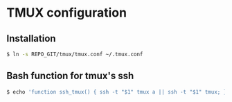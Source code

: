 # TMUX configuration

## Installation

```bash
$ ln -s REPO_GIT/tmux/tmux.conf ~/.tmux.conf
```

## Bash function for tmux's ssh

```bash
$ echo 'function ssh_tmux() { ssh -t "$1" tmux a || ssh -t "$1" tmux; }' >> ~/.bash_aliases
```